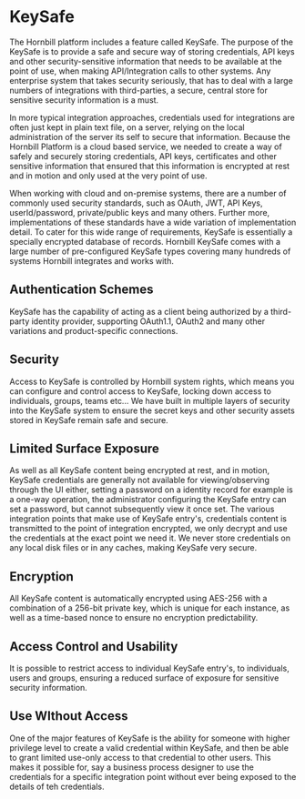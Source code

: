# KeySafe
The Hornbill platform includes a feature called KeySafe. The purpose of the KeySafe is to provide a safe and secure way of storing credentials, API keys and other security-sensitive information that needs to be available at the point of use, when making API/Integration calls to other systems. Any enterprise system that takes security seriously, that has to deal with a  large numbers of integrations with third-parties, a secure, central store for sensitive security information is a must. 

In more typical integration approaches, credentials used for integrations are often just kept in plain text file, on a server, relying on the local administration of the server its self to secure that information.  Because the Hornbill Platform is a cloud based service, we needed to create a way of safely and securely storing credentials, API keys, certificates and other sensitive information that ensured that this information is encrypted at rest and in motion and only used at the very point of use. 

When working with cloud and on-premise systems, there are a number of commonly used security standards, such as OAuth, JWT, API Keys, userId/password, private/public keys and many others.  Further more, implementations of these standards have a wide variation of implementation detail.  To cater for this wide range of requirements, KeySafe is essentially a specially encrypted database of records.  Hornbill KeySafe comes with a large number of pre-configured KeySafe types covering many hundreds of systems Hornbill integrates and works with.

## Authentication Schemes
KeySafe has the capability of acting as a client being authorized by a third-party identity provider, supporting OAuth1.1, OAuth2 and many other variations and product-specific connections. 

## Security
Access to KeySafe is controlled by Hornbill system rights, which means you can configure and control access to KeySafe, locking down access to individuals, groups, teams etc... We have built in multiple layers of security into the KeySafe system to ensure the secret keys and other security assets stored in KeySafe remain safe and secure. 

## Limited Surface Exposure
As well as all KeySafe content being encrypted at rest, and in motion, KeySafe credentials are generally not available for viewing/observing through the UI either, setting a password on a identity record for example is a one-way operation, the administrator configuring the KeySafe entry can set a password, but cannot subsequently view it once set. The various integration points that make use of KeySafe entry's, credentials content is transmitted to the point of integration encrypted, we only decrypt and use the credentials at the exact point we need it. We never store credentials on any local disk files or in any caches, making KeySafe very secure. 

## Encryption
All KeySafe content is automatically encrypted using AES-256 with a combination of a 256-bit private key, which is unique for each instance, as well as a time-based nonce to ensure no encryption predictability.  

## Access Control and Usability
It is possible to restrict access to individual KeySafe entry's, to individuals, users and groups, ensuring a reduced surface of exposure for sensitive security information. 

## Use WIthout Access
One of the major features of KeySafe is the ability for someone with higher privilege level to create a valid credential within KeySafe, and then be able to grant limited use-only access to that credential to other users. This makes it possible for, say a business process designer to use the credentials for a specific integration point without ever being exposed to the details of teh credentials.




